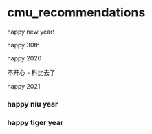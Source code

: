 # cmu_recommendations

happy new year!

happy 30th

happy 2020

不开心 - 科比去了

happy 2021


### happy niu year

### happy tiger year


